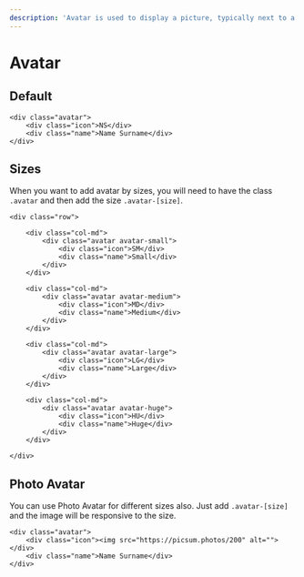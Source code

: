 ```yaml
---
description: 'Avatar is used to display a picture, typically next to a person''s name.'
---
```


# Avatar

## Default

```markup
<div class="avatar">
    <div class="icon">NS</div>
    <div class="name">Name Surname</div>
</div>
```

## Sizes

When you want to add avatar by sizes, you will need to have the class `.avatar` and then add the size `.avatar-[size]`.

```markup
<div class="row">

    <div class="col-md">
        <div class="avatar avatar-small">
            <div class="icon">SM</div>
            <div class="name">Small</div>
        </div>
    </div>

    <div class="col-md">
        <div class="avatar avatar-medium">
            <div class="icon">MD</div>
            <div class="name">Medium</div>
        </div>
    </div>

    <div class="col-md">
        <div class="avatar avatar-large">
            <div class="icon">LG</div>
            <div class="name">Large</div>
        </div>
    </div>

    <div class="col-md">
        <div class="avatar avatar-huge">
            <div class="icon">HU</div>
            <div class="name">Huge</div>
        </div>
    </div>

</div>
```

## Photo Avatar

You can use Photo Avatar for different sizes also. Just add `.avatar-[size]` and the image will be responsive to the size.

```markup
<div class="avatar">
    <div class="icon"><img src="https://picsum.photos/200" alt=""></div>
    <div class="name">Name Surname</div>
</div>
```

